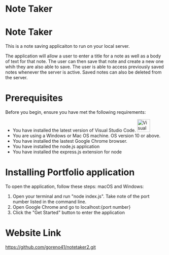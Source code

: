 # Note Taker

# Note Taker
This is a note saving applicaiton to run on your local server.

The application will allow a user to enter a title for a note as well as a body of text for that note. The user can then save that note and create a new one whih they are also able to save. The user is able to access previously saved notes whenever the server is active. Saved notes can also be deleted from the server.

# Prerequisites
Before you begin, ensure you have met the following requirements:
* You have installed the latest version of Visual Studio Code. <img width="40" alt="Visual Studio Code logo" src="https://user-images.githubusercontent.com/84090538/120902068-d96e0600-c603-11eb-9b59-949a731514b4.png" />
* You are using a Windows or Mac OS machine. OS version 10 or above.
* You have installed the lastest Google Chrome browser.
* You have installed the node.js application
* You have installed the express.js extension for node

# Installing Portfolio application
To open the application, follow these steps:
macOS and Windows:
1. Open your terminal and run "node index.js". Take note of the port number listed in the command line.
2. Open Google Chrome and go to localhost:{port number}
3. Click the "Get Started" button to enter the application

# Website Link
https://github.com/goreno41/notetaker2.git